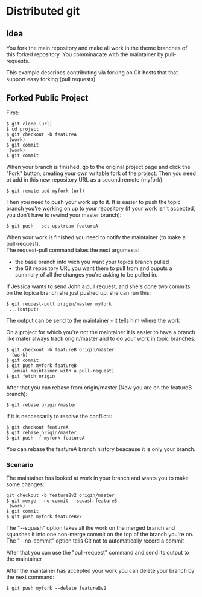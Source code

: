 Distributed git
===============

Idea
----
You fork the main repository and make all work in the theme branches
of this forked repository. You comminacate with the maintainer 
by pull-requests.

This example describes contributing via forking on Git hosts
that that support easy forking (pull requests).


Forked Public Project
---------------------
First:
```
$ git clone (url)
$ cd project
$ git checkout -b featureA
 (work)
$ git commit
 (work)
$ git commit
```

When your branch is finished, go to the original project page
and click the "Fork" button, creating your own writable fork 
of the project. Then you need ot add in this new repository URL
as a second remote (myfork):
```
$ git remote add myfork (url)       
```

Then you need to push your work up to it.
It is easier to push the topic branch you're working on up 
to your repository (if your work isn't accepted, 
you don't have to rewind your master branch):
```
$ git push --set-upstream featureA
```

When your work is finished you need to notify the maintainer
(to make a pull-request).  
The request-pull command takes the next argumests:
 - the base branch into wich you want your topica branch pulled
 - the Git repository URL you want them to pull from  and ouputs
   a summary of all the changes you're asking to be pulled in.

If Jessica wants to send John a pull request, and she's done two
commits on the topica branch she just pushed up, she can run this:
```
$ git request-pull origin/master myfork
 ...(output)
```

The output can be send to the maintainer - it tells him
where the work

On a project for which you're not the maintainer it is easier
to have a branch like mater always track origin/master
and to do your work in topic branches: 
```
$ git checkout -b featureB origin/master
  (work)
$ git commit
$ git push myfork featureB
  (emial maintainer with a pull-request) 
$ git fetch origin
```

After that you can rebase from origin/master
(Now you are on the featureB branch):
```
$ git rebase origin/master
```

If it is neccessarily to resolve the conflicts:
```
$ git checkout featureA
$ git rebase origin/master
$ git push -f myfork featureA
```

You can rebase the featureA branch history
beacause it is only your branch.


### Scenario

The maintainer has looked at work in your branch
and wants you to make some changes:
```
git checkout -b featureBv2 origin/master
$ git merge --no-commit --squash featureB
 (work)
$ git commit
$ git push myfork featureBv2
```

The "--squash" option takes all the work on the merged branch
and squashes it into one non-merge commit on the top of 
the branch you're on. The "--no-commit" option tells Git not
to automatically record a commit.
 
After that you can use the "pull-request" command
and send its output to the maintainer
 
After the maintainer has accepted your work
you can delete your branch by the next command:
```
$ git push myfork --delete featureBv2
``` 
